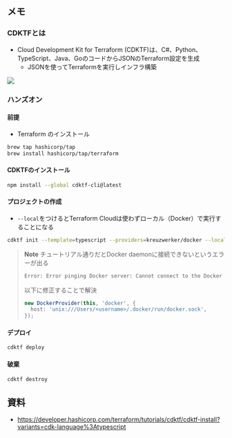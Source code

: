 ## メモ
### CDKTFとは
- Cloud Development Kit for Terraform (CDKTF)は、C#、Python、TypeScript、Java、GoのコードからJSONのTerraform設定を生成
    - JSONを使ってTerraformを実行しインフラ構築

![](https://developer.hashicorp.com/_next/image?url=https%3A%2F%2Fcontent.hashicorp.com%2Fapi%2Fassets%3Fproduct%3Dtutorials%26version%3Dmain%26asset%3Dpublic%252Fimg%252Fterraform%252Fcdktf%252Fterraform-as-platform.png%26width%3D1776%26height%3D1317&w=1920&q=75)

### ハンズオン
#### 前提
- Terraform のインストール
```bash
brew tap hashicorp/tap
brew install hashicorp/tap/terraform
```

#### CDKTFのインストール
```bash
npm install --global cdktf-cli@latest
```

#### プロジェクトの作成
- `--local`をつけるとTerraform Cloudは使わずローカル（Docker）で実行することになる
```bash
cdktf init --template=typescript --providers=kreuzwerker/docker --local
```

> **Note** <!-- Note / Warning -->
> チュートリアル通りだとDocker daemonに接続できないというエラーが出る
> ```bash
> Error: Error pinging Docker server: Cannot connect to the Docker daemon at unix:///var/run/docker.sock. Is the docker daemon running?
> ```
> 以下に修正することで解決
> ```typescript
> new DockerProvider(this, 'docker', {
>   host: 'unix:///Users/<username>/.docker/run/docker.sock',
> });



#### デプロイ
```bash
cdktf deploy
```

#### 破棄
```bash
cdktf destroy
```

## 資料
- https://developer.hashicorp.com/terraform/tutorials/cdktf/cdktf-install?variants=cdk-language%3Atypescript